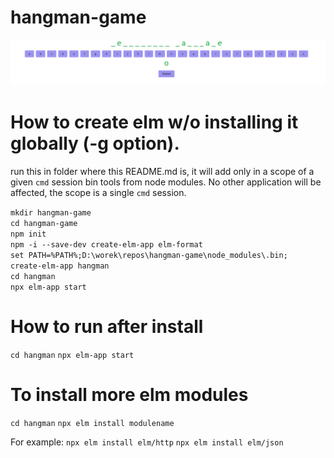 # hangman-game

![Hangman game](./hangman.png)  

# How to create elm w/o installing it globally (-g option).
run this in folder where this README.md is, it will add only in a scope of a given `cmd` session bin tools from node modules. No other application will be affected, the scope is a single `cmd` session.  

`mkdir hangman-game`  
`cd hangman-game`  
`npm init`  
`npm -i --save-dev create-elm-app elm-format`  
`set PATH=%PATH%;D:\worek\repos\hangman-game\node_modules\.bin;`  
`create-elm-app hangman`  
`cd hangman`  
`npx elm-app start`  

# How to run after install
`cd hangman`
`npx elm-app start`

# To install more elm modules
`cd hangman`
`npx elm install modulename`

For example:
`npx elm install elm/http`
`npx elm install elm/json`
